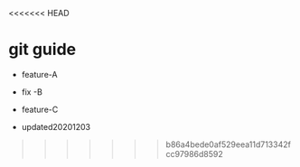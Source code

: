 <<<<<<< HEAD
# git guide

- feature-A

- fix -B

- feature-C

- updated20201203
>>>>>>> b86a4bede0af529eea11d713342fcc97986d8592
